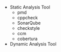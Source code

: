 - Static Analysis Tool
	- pmd
	- cppcheck
	- SonarQube
	- checkstyle
	- ccm
	- cobertura
- Dynamic Analysis Tool